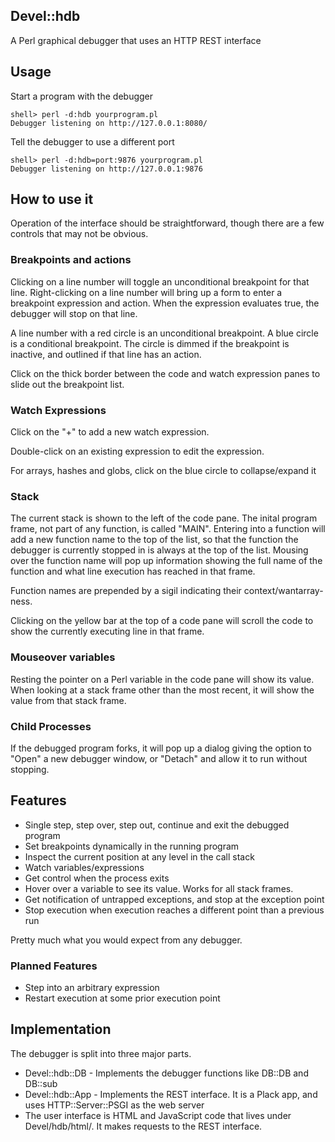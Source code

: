 ## Devel::hdb

A Perl graphical debugger that uses an HTTP REST interface

## Usage

Start a program with the debugger

    shell> perl -d:hdb yourprogram.pl
    Debugger listening on http://127.0.0.1:8080/

Tell the debugger to use a different port

    shell> perl -d:hdb=port:9876 yourprogram.pl
    Debugger listening on http://127.0.0.1:9876

## How to use it

Operation of the interface should be straightforward, though there are a few
controls that may not be obvious.

### Breakpoints and actions

Clicking on a line number will toggle an unconditional breakpoint for that line.
Right-clicking on a line number will bring up a form to enter a breakpoint
expression and action.  When the expression evaluates true, the debugger will
stop on that line.

A line number with a red circle is an unconditional breakpoint.  A blue circle
is a conditional breakpoint.  The circle is dimmed if the breakpoint is
inactive, and outlined if that line has an action.

Click on the thick border between the code and watch expression panes to slide
out the breakpoint list.

### Watch Expressions

Click on the "+" to add a new watch expression.

Double-click on an existing expression to edit the expression.

For arrays, hashes and globs, click on the blue circle to collapse/expand it

### Stack

The current stack is shown to the left of the code pane.  The inital program
frame, not part of any function, is called "MAIN".  Entering into a function
will add a new function name to the top of the list, so that the function the
debugger is currently stopped in is always at the top of the list.  Mousing
over the function name will pop up information showing the full name of the
function and what line execution has reached in that frame.

Function names are prepended by a sigil indicating their context/wantarray-ness.

Clicking on the yellow bar at the top of a code pane will scroll the code to
show the currently executing line in that frame.

### Mouseover variables

Resting the pointer on a Perl variable in the code pane will show its value.
When looking at a stack frame other than the most recent, it will show the
value from that stack frame.

### Child Processes

If the debugged program forks, it will pop up a dialog giving the option to
"Open" a new debugger window, or "Detach" and allow it to run without
stopping.

## Features

* Single step, step over, step out, continue and exit the debugged program
* Set breakpoints dynamically in the running program
* Inspect the current position at any level in the call stack
* Watch variables/expressions
* Get control when the process exits
* Hover over a variable to see its value.  Works for all stack frames.
* Get notification of untrapped exceptions, and stop at the exception point
* Stop execution when execution reaches a different point than a previous run

Pretty much what you would expect from any debugger.

### Planned Features

* Step into an arbitrary expression
* Restart execution at some prior execution point

## Implementation

The debugger is split into three major parts.

* Devel::hdb::DB - Implements the debugger functions like DB::DB and DB::sub
* Devel::hdb::App - Implements the REST interface.  It is a Plack app, and uses
    HTTP::Server::PSGI as the web server
* The user interface is HTML and JavaScript code that lives under Devel/hdb/html/.
    It makes requests to the REST interface.
